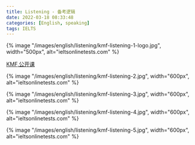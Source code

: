 ```yaml
---
title: Listening - 备考逻辑
date: 2022-03-18 08:33:48
categories: [English, speaking]
tags: IELTS
---
```




{% image "/images/english/listening/kmf-listening-1-logo.jpg", width="500px", alt="ieltsonlinetests.com" %}

[KMF,公开课](https://hd.qz100.com/video/public-replay?token=JXnKo%2B4dmxbyj1sQ8BPK3QfNUG%2FvnKAPPXvzHI%2Bpt5UmrHd7FXt9DBvvcYGN67M1)

<!-- more -->

{% image "/images/english/listening/kmf-listening-2.jpg", width="600px", alt="ieltsonlinetests.com" %}


{% image "/images/english/listening/kmf-listening-3.jpg", width="600px", alt="ieltsonlinetests.com" %}


{% image "/images/english/listening/kmf-listening-4.jpg", width="600px", alt="ieltsonlinetests.com" %}

{% image "/images/english/listening/kmf-listening-5.jpg", width="600px", alt="ieltsonlinetests.com" %}





